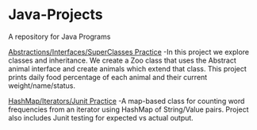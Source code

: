 # Java-Projects
 A repository for Java Programs

[Abstractions/Interfaces/SuperClasses Practice](https://github.com/NickolasKarapanos/Java-Projects/tree/main/Abstraction%20Practice) 
 -In this project we explore classes and inheritance. We create a Zoo class that uses the Abstract animal interface and create animals which extend that class. This project prints daily food percentage of each animal and their current weight/name/status. 

 [HashMap/Iterators/Junit Practice](https://github.com/NickolasKarapanos/Java-Projects/tree/main/WordCounter)
  -A map-based class for counting word frequencies from an iterator using HashMap of String/Value pairs. Project also includes Junit testing for expected vs actual output. 
